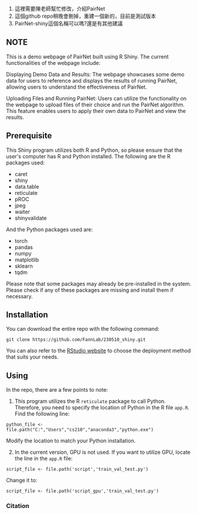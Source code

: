 1. 這裡需要陳老師幫忙修改，介紹PairNet
2. 這個github repo稍晚會刪掉，重建一個新的，目前是測試版本
3. PairNet-shiny這個名稱可以嗎?還是有其他建議


## NOTE
  
This is a demo webpage of PairNet built using R Shiny. The current functionalities of the webpage include:

Displaying Demo Data and Results: The webpage showcases some demo data for users to reference and displays the results of running PairNet, allowing users to understand the effectiveness of PairNet.

Uploading Files and Running PairNet: Users can utilize the functionality on the webpage to upload files of their choice and run the PairNet algorithm. This feature enables users to apply their own data to PairNet and view the results.




## Prerequisite
This Shiny program utilizes both R and Python, so please ensure that the user's computer has R and Python installed. The following are the R packages used:

* caret
* shiny
* data.table
* reticulate
* pROC
* jpeg
* waiter
* shinyvalidate

And the Python packages used are:

* torch
* pandas
* numpy
* matplotlib
* sklearn
* tqdm


Please note that some packages may already be pre-installed in the system. Please check if any of these packages are missing and install them if necessary.

## Installation
You can download the entire repo with the following command:
```
git clone https://github.com/FannLab/230510_shiny.git
```

You can also refer to the [RStudio website](https://shiny.posit.co/r/deploy) to choose the deployment method that suits your needs.

## Using

In the repo, there are a few points to note:

1.  This program utilizes the R `reticulate` package to call Python. Therefore, you need to specify the location of Python in the R file `app.R`. Find the following line:
```
python_file <- file.path("C:","Users","cs210","anaconda3","python.exe")
```
Modify the location to match your Python installation.

2.  In the current version, GPU is not used. If you want to utilize GPU, locate the line in the `app.R` file:
```
script_file <- file.path('script','train_val_test.py')
```
Change it to:

```
script_file <- file.path('script_gpu','train_val_test.py')
```


### Citation